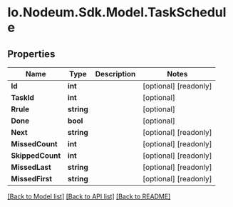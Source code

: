 # Io.Nodeum.Sdk.Model.TaskSchedule
## Properties

Name | Type | Description | Notes
------------ | ------------- | ------------- | -------------
**Id** | **int** |  | [optional] [readonly] 
**TaskId** | **int** |  | [optional] 
**Rrule** | **string** |  | [optional] 
**Done** | **bool** |  | [optional] 
**Next** | **string** |  | [optional] [readonly] 
**MissedCount** | **int** |  | [optional] [readonly] 
**SkippedCount** | **int** |  | [optional] [readonly] 
**MissedLast** | **string** |  | [optional] [readonly] 
**MissedFirst** | **string** |  | [optional] [readonly] 

[[Back to Model list]](../README.md#documentation-for-models) [[Back to API list]](../README.md#documentation-for-api-endpoints) [[Back to README]](../README.md)


